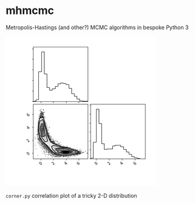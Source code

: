 # mhmcmc
Metropolis-Hastings (and other?) MCMC algorithms in bespoke Python 3

![Corner correlation plot](nana-corner.png)

`corner.py` correlation plot of a tricky 2-D distribution


